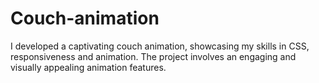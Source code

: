 # Couch-animation
I developed a captivating couch animation, showcasing my skills in CSS, responsiveness and animation. The project involves an engaging and visually appealing animation features.

